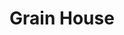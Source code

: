 ---
layout: place
title: "Grain House"
permalink: /washington/seattle/grain-house.html
stateAbbr: WA
stateName: Washington
cityName: Seattle
seo:
  name: "Grain House"
  type: Restaurant
  links: https://www.grainhouseseattle.com/
description: "Looking for sushi in Seattle, Washington? Check out Grain House for a delightful Japanese dining experience. Enjoy a variety of sushi and other dishes in a w..."
place_id: ChIJ8zvG1jNrkFQRHgyfe6qtMEU
photos:
  - name: >-
      places/ChIJ8zvG1jNrkFQRHgyfe6qtMEU/photos/AeeoHcIeEU4YYJkbf8Gi9IBUa7aGGphmeVni363EK5THF0KI73dKZCZGNeLJbGyCYV3RHOUKjKSA7SwYkgO2hIqhcSzVzvIk3AqF7kQAAYVwhS3nihKugT9IzCFxZurzLQUDKQh4brDSn74Veld8Vcrcx4GHN4cdfhBP8Y8hAIOyIxtgCTNwUeTDrlOcXF2_1bYEQanx_Z6kkWZVLMNhN8Eh1t2uFkQqqSmwHxzgXUb_sRrJ9otVq5GdthQi5dtMTcHu2bmQvyFM6RsA7AcRDxBrXjXa-m_xf3Yvu94A-0BUBQ9xEQ
    widthPx: 1274
    heightPx: 950
    authorAttributions:
      - displayName: Grain House
        uri: https://maps.google.com/maps/contrib/113965967027253794068
        photoUri: >-
          https://lh3.googleusercontent.com/a-/ALV-UjUQTFfgTX-8SmbD5CgcLqlXp3dDErC0IyX-iqWnerTttwHQJLGv=s100-p-k-no-mo
    flagContentUri: >-
      https://www.google.com/local/imagery/report/?cb_client=maps_api_places.places_api&image_key=!1e10!2sAF1QipMgWBkH0KYFPiRelWKFFixDPmdpIw4NqzXa4cDw&hl=en-US
    googleMapsUri: >-
      https://www.google.com/maps/place//data=!3m4!1e2!3m2!1sAF1QipMgWBkH0KYFPiRelWKFFixDPmdpIw4NqzXa4cDw!2e10!4m2!3m1!1s0x54906b33d6c63bf3:0x4530adaa7b9f0c1e
  - name: >-
      places/ChIJ8zvG1jNrkFQRHgyfe6qtMEU/photos/AeeoHcIpQWj6Gtxrc9rYLXClR3rAu18f1X5OL_6JpATmyBAL1-Ja_l5ev_UIp4_jRlkmepzyV8LHOG8z1Po7zavIEmFLMJJVgcwYegtR8SGz8roi_nkDttZ44YnFrmrnRUXe--8TxXfgxU7S47FH2vNCMPGexsiREo2qscUjIQ_-kgIa5dZ52H4ts56la-DlPDDymfTj5cOXhPpWzR8UK8zJ-3bS2QcOxzdhQK2SvJ-YmZsjVUAjC5GT9dCcBnzkBzrJhFOHUuKstIP2iZaf3G3UdjYpPUFOeZOw2NyeJua-IUeaiQ
    widthPx: 1620
    heightPx: 1061
    authorAttributions:
      - displayName: Grain House
        uri: https://maps.google.com/maps/contrib/113965967027253794068
        photoUri: >-
          https://lh3.googleusercontent.com/a-/ALV-UjUQTFfgTX-8SmbD5CgcLqlXp3dDErC0IyX-iqWnerTttwHQJLGv=s100-p-k-no-mo
    flagContentUri: >-
      https://www.google.com/local/imagery/report/?cb_client=maps_api_places.places_api&image_key=!1e10!2sAF1QipMZDiI-jG37FZsvoOVQSd1hREtwdNKvYxJ9xU9G&hl=en-US
    googleMapsUri: >-
      https://www.google.com/maps/place//data=!3m4!1e2!3m2!1sAF1QipMZDiI-jG37FZsvoOVQSd1hREtwdNKvYxJ9xU9G!2e10!4m2!3m1!1s0x54906b33d6c63bf3:0x4530adaa7b9f0c1e
  - name: >-
      places/ChIJ8zvG1jNrkFQRHgyfe6qtMEU/photos/AeeoHcL0D8epy2hRJvj46YdtzIVBNI3jP1Q7md7jSaMl9eeCOeOuf6Lhy-z1UbTX2N8BOLmzUIqlGaOWM0GlFAZ-f7yQ9S4LXR3C_OdrjEHgE0I3ejO5N9BR9a0QN3V-qcZf0O16FdCK5Q69q2vqNU4ca9UB4GUDZGRMs5MhDllxdg5gexSQ5Bp8ovScm_Nx3BqJXtRyOWaF3Fc3SpKExnMeIGfiAAGjFnquQOIIkq10CWcXtgZCM5SLyJUfGWrBneUS6L_gVQk6EDCthF2n6HSuVL08KPtA7vqEkwIQVjXfb0KK61Hyczu7FCMToMyaVNkRj47dZQXRsyVjaBFDHsN-FLemKCzgU1q3zDZxYXyNnMHenEPSw53AM303FmRlYhdTI8AkDW5ShUISet06GINXIAeNxDH9stM7125ghxTfcvjeWci1
    widthPx: 4032
    heightPx: 3024
    authorAttributions:
      - displayName: Carol W
        uri: https://maps.google.com/maps/contrib/104318190903897458207
        photoUri: >-
          https://lh3.googleusercontent.com/a-/ALV-UjXN9Eyhe9awnxoyyG6YCXaJj53er_iSob2sGLBz1SwCxiQgZKWr=s100-p-k-no-mo
    flagContentUri: >-
      https://www.google.com/local/imagery/report/?cb_client=maps_api_places.places_api&image_key=!1e10!2sCIHM0ogKEICAgIDH6v_DgQE&hl=en-US
    googleMapsUri: >-
      https://www.google.com/maps/place//data=!3m4!1e2!3m2!1sCIHM0ogKEICAgIDH6v_DgQE!2e10!4m2!3m1!1s0x54906b33d6c63bf3:0x4530adaa7b9f0c1e
  - name: >-
      places/ChIJ8zvG1jNrkFQRHgyfe6qtMEU/photos/AeeoHcLN9qCgnnJtVQocYHxSDv75BhiifEqYWgI9mL7qLNW0GzXGWdSK_QlmbEyS2v0WcyiffZ45f929S5ouJZmJOBrYD3kaxNQJFjS1lEFLLeY6KY5RAFx7W3FsOl1lLnKgDkgYI_nV6hTDlcGR4a1OUz46KDBAV3KZuslHeGvloXVmTMS_cQxhh4ctJaSpmyCIGcRRkYx_qhxOOFyaSC2_xLD187LQ7DQpD11QvRhiCek0-9G1U9y-yZu6-rDHBuTkHlEhsUL6yTRki2eadaYV43qfUA-zyy37FPjQwcNH_jT7PQ
    widthPx: 2501
    heightPx: 1667
    authorAttributions:
      - displayName: Grain House
        uri: https://maps.google.com/maps/contrib/113965967027253794068
        photoUri: >-
          https://lh3.googleusercontent.com/a-/ALV-UjUQTFfgTX-8SmbD5CgcLqlXp3dDErC0IyX-iqWnerTttwHQJLGv=s100-p-k-no-mo
    flagContentUri: >-
      https://www.google.com/local/imagery/report/?cb_client=maps_api_places.places_api&image_key=!1e10!2sAF1QipOHe0woFi5EPlYHI-JbyEDJNVYkVvMq86SkTtlg&hl=en-US
    googleMapsUri: >-
      https://www.google.com/maps/place//data=!3m4!1e2!3m2!1sAF1QipOHe0woFi5EPlYHI-JbyEDJNVYkVvMq86SkTtlg!2e10!4m2!3m1!1s0x54906b33d6c63bf3:0x4530adaa7b9f0c1e
  - name: >-
      places/ChIJ8zvG1jNrkFQRHgyfe6qtMEU/photos/AeeoHcLahpk2vJnOop5UQAxguTVkJ31NX8GEQeA9DGITXjmbqoH5ReSfxccs1JuRScMpYzOYreVTjnMFKfYt1z1tngFTU0RfaEo9IW0f966Xa-ifdmpuj3-v6_li-aOTPdq_3N6BnimPC6JnqTEpN6Q37e21-LW6ueN7hGagf_kzoTHUOVasrbKr0e-_XprZw9l2EXluBnGAvrYWPIbH3FHHdPnVfA334tIMVD-ntyPJSebwcUe9wKTj0WX3IPGErZWC8SUYIWeFGu9O-0ocMRockm9AQ_t5hDvWxl36qjtpBmIMa3Q0iZ5cW1sgJ6PN2YZCKjUE2mENBkB4Tz6X-uy2ksA_yfEI1DRGYzgC7TcnFx_YJ-FhfinLm06eK_W7PcH7tMWRVn_SUGUX-P7fiv4KXDkwc49EHU1Iab0rRhlEEmr0964
    widthPx: 4032
    heightPx: 3024
    authorAttributions:
      - displayName: Carol Wong
        uri: https://maps.google.com/maps/contrib/115297104244515952676
        photoUri: >-
          https://lh3.googleusercontent.com/a-/ALV-UjWZ2JQDhRF8tT81UUD6DfwzcQ_RP3LdoX0a0seiJ9aVtiykHwhe=s100-p-k-no-mo
    flagContentUri: >-
      https://www.google.com/local/imagery/report/?cb_client=maps_api_places.places_api&image_key=!1e10!2sCIHM0ogKEICAgICnovO47wE&hl=en-US
    googleMapsUri: >-
      https://www.google.com/maps/place//data=!3m4!1e2!3m2!1sCIHM0ogKEICAgICnovO47wE!2e10!4m2!3m1!1s0x54906b33d6c63bf3:0x4530adaa7b9f0c1e
  - name: >-
      places/ChIJ8zvG1jNrkFQRHgyfe6qtMEU/photos/AeeoHcIhrN2RhXnDPeQH2fpw2ABrRmoAIy44O64BoJiMcrUDO0e5E-8UheVJhdorJpXUqkkHRJC_jRJRDdRCOZ0LLjBUihJR_UhavTH2b6bovJqoDZBWubrp3vbMQZEa_lrfJks-aH2xQZHPcYTA2undswFO4nG1yP2XvwCvpATNHT5PAloH1Y7LVuR9IXofjs4j_wBumBUXMefGxM0beVOeADvzkv94niJTxAN2B0HI_G2N4i9Uy__K1XTbz_EY_ZU1vKlBKFSG-aCAKTAu9yk2-fs1tku4XPBOFeJjpotwReeUIg
    widthPx: 1500
    heightPx: 1000
    authorAttributions:
      - displayName: Grain House
        uri: https://maps.google.com/maps/contrib/113965967027253794068
        photoUri: >-
          https://lh3.googleusercontent.com/a-/ALV-UjUQTFfgTX-8SmbD5CgcLqlXp3dDErC0IyX-iqWnerTttwHQJLGv=s100-p-k-no-mo
    flagContentUri: >-
      https://www.google.com/local/imagery/report/?cb_client=maps_api_places.places_api&image_key=!1e10!2sAF1QipPoFP0aMuv04_9YDZcYXToFTSUWwKrAvbtur_I8&hl=en-US
    googleMapsUri: >-
      https://www.google.com/maps/place//data=!3m4!1e2!3m2!1sAF1QipPoFP0aMuv04_9YDZcYXToFTSUWwKrAvbtur_I8!2e10!4m2!3m1!1s0x54906b33d6c63bf3:0x4530adaa7b9f0c1e
  - name: >-
      places/ChIJ8zvG1jNrkFQRHgyfe6qtMEU/photos/AeeoHcJMnE9Jc5tcWM1fbGWQz_43C-MeehtnX136lQXMzfn6WiO3yG391iUVV_Ivccg8v7ScxdnnUztgBjIrisQgWijMG20oLidHBSBOrEaNQBTQYkcbAbUAcoRY0TWa1oDAzt73ixRCYXixTzdfHIoPEqm_MxZYWTbAccWNaAyze6k8zQ2qwZuTQb1CIMIqrnc05YeuzWkI6K7Yl4Ju33ahg8bgfsRE055O13TWar2RRB2AwSP85e2Zooxij6ZXIljxAm_EUw6gWYMGpTpiyztupUynbJyWuCJBhoLrjJGTRz8Gqg
    widthPx: 1284
    heightPx: 1589
    authorAttributions:
      - displayName: Grain House
        uri: https://maps.google.com/maps/contrib/113965967027253794068
        photoUri: >-
          https://lh3.googleusercontent.com/a-/ALV-UjUQTFfgTX-8SmbD5CgcLqlXp3dDErC0IyX-iqWnerTttwHQJLGv=s100-p-k-no-mo
    flagContentUri: >-
      https://www.google.com/local/imagery/report/?cb_client=maps_api_places.places_api&image_key=!1e10!2sAF1QipPPz8VaXE_hJb3_4Un9i3wnN4IsSaTevLyumQ3f&hl=en-US
    googleMapsUri: >-
      https://www.google.com/maps/place//data=!3m4!1e2!3m2!1sAF1QipPPz8VaXE_hJb3_4Un9i3wnN4IsSaTevLyumQ3f!2e10!4m2!3m1!1s0x54906b33d6c63bf3:0x4530adaa7b9f0c1e
  - name: >-
      places/ChIJ8zvG1jNrkFQRHgyfe6qtMEU/photos/AeeoHcIp3aEQQATIRezXd_Vt6ydWJURWvBBvFtq_tjI44ZioVU377rh1DUw740epso1W1j1eW3oVtdpS5XD246SIVzcm2enG1H6DA1dtfLKQOdudMS3QKM2MRExrDLTD9abZwuFsT5hW09l5XFbzTd3daZMYcQS4IEQSBCA4zMNy2V4muQCmJ0Cd53t0jvq9UGws9WZSV35_diOw5J_Z9WQue8ihqfgGqVQG874a6LZqsfpLnt1XqDPtbcOXHaEoy77bpvrDEIsoHUeyA7snsPCWA9pOgLxMDCJwfFs2kbg67vOl3g
    widthPx: 1139
    heightPx: 1485
    authorAttributions:
      - displayName: Grain House
        uri: https://maps.google.com/maps/contrib/113965967027253794068
        photoUri: >-
          https://lh3.googleusercontent.com/a-/ALV-UjUQTFfgTX-8SmbD5CgcLqlXp3dDErC0IyX-iqWnerTttwHQJLGv=s100-p-k-no-mo
    flagContentUri: >-
      https://www.google.com/local/imagery/report/?cb_client=maps_api_places.places_api&image_key=!1e10!2sAF1QipPtkgUWEfXRqGdWWtlJbAiL2YqTBZMjmWGzKxju&hl=en-US
    googleMapsUri: >-
      https://www.google.com/maps/place//data=!3m4!1e2!3m2!1sAF1QipPtkgUWEfXRqGdWWtlJbAiL2YqTBZMjmWGzKxju!2e10!4m2!3m1!1s0x54906b33d6c63bf3:0x4530adaa7b9f0c1e
  - name: >-
      places/ChIJ8zvG1jNrkFQRHgyfe6qtMEU/photos/AeeoHcJuZwcwyiOV0dIgejEXfXwKOrNbfZ1nOaB4NtnJPrO46WE_Y67sOuBsoJcrx1i3P_YI-5qQ3BkDidFuCFQzSojTk286mq7y0-RjKQrfbNJFuJ3wRoBwqO7TtvDfArDBzMrbRKwWfmX7G4voNaxbEdBNIwW29UnYQMviFVKd8IqOJFXMo6FPdI5uFgeYQXvyhFoTHPWsyQBU5kcan8W6m8x3jM7jsKqjcbG_8bMZAE4Y2trTWV4Mqb94oXd5sb8BYXX9mBNgcR3kEaquq0hglVPw6whyTAWr0QU5fkNzDSL7bw
    widthPx: 768
    heightPx: 1024
    authorAttributions:
      - displayName: Grain House
        uri: https://maps.google.com/maps/contrib/113965967027253794068
        photoUri: >-
          https://lh3.googleusercontent.com/a-/ALV-UjUQTFfgTX-8SmbD5CgcLqlXp3dDErC0IyX-iqWnerTttwHQJLGv=s100-p-k-no-mo
    flagContentUri: >-
      https://www.google.com/local/imagery/report/?cb_client=maps_api_places.places_api&image_key=!1e10!2sAF1QipOWdX5zRUztx-QaDwW2kOYukU8L-NbWOHE5kaIA&hl=en-US
    googleMapsUri: >-
      https://www.google.com/maps/place//data=!3m4!1e2!3m2!1sAF1QipOWdX5zRUztx-QaDwW2kOYukU8L-NbWOHE5kaIA!2e10!4m2!3m1!1s0x54906b33d6c63bf3:0x4530adaa7b9f0c1e
  - name: >-
      places/ChIJ8zvG1jNrkFQRHgyfe6qtMEU/photos/AeeoHcJuTJk_1tAwNvSzN87r0aEU2BNnO4BM6G33rdjLj1LhNR31L1KRq_46uRfDPtfG0gNIxwwSC-6Q9IJLZ3X6aI_xVU2w23TDTNkjv3pSafJtECIiVOQsy5nigA52spYrg6lICMqkZOj7VTzsN896_DDXTif3JT-bi6i7udKP1Dy80bt9UtPl2Af2JVqacnfg0CqZAsYKrvfAf6qkQSQs64SQWNmYDtY0xTdolind_ItpwL_Zco6FBMw-b3EE5PVbqDAaEr6ljFKV2s85NIwzuGjWBA3X_sihweZQKrlHN-Y4KQ
    widthPx: 768
    heightPx: 1024
    authorAttributions:
      - displayName: Grain House
        uri: https://maps.google.com/maps/contrib/113965967027253794068
        photoUri: >-
          https://lh3.googleusercontent.com/a-/ALV-UjUQTFfgTX-8SmbD5CgcLqlXp3dDErC0IyX-iqWnerTttwHQJLGv=s100-p-k-no-mo
    flagContentUri: >-
      https://www.google.com/local/imagery/report/?cb_client=maps_api_places.places_api&image_key=!1e10!2sAF1QipMC4n776srMgB91Ms6sHs5FlYocbX1jOMOBtDth&hl=en-US
    googleMapsUri: >-
      https://www.google.com/maps/place//data=!3m4!1e2!3m2!1sAF1QipMC4n776srMgB91Ms6sHs5FlYocbX1jOMOBtDth!2e10!4m2!3m1!1s0x54906b33d6c63bf3:0x4530adaa7b9f0c1e
address: 1150 11th Ave, Seattle, WA 98122, USA
street: 1150 11th Ave
city: Seattle
state: WA
zip: '98122'
country: USA
neighborhood: Downtown Seattle
latitude: '47.612538'
longitude: '-122.317988'
accessibility_options:
  wheelchairAccessibleParking: true
  wheelchairAccessibleEntrance: true
  wheelchairAccessibleRestroom: true
  wheelchairAccessibleSeating: true
business_status: OPERATIONAL
name: Grain House
google_maps_links:
  directionsUri: >-
    https://www.google.com/maps/dir//''/data=!4m7!4m6!1m1!4e2!1m2!1m1!1s0x54906b33d6c63bf3:0x4530adaa7b9f0c1e!3e0
  placeUri: https://maps.google.com/?cid=4985675735229205534
  writeAReviewUri: >-
    https://www.google.com/maps/place//data=!4m3!3m2!1s0x54906b33d6c63bf3:0x4530adaa7b9f0c1e!12e1
  reviewsUri: >-
    https://www.google.com/maps/place//data=!4m4!3m3!1s0x54906b33d6c63bf3:0x4530adaa7b9f0c1e!9m1!1b1
  photosUri: >-
    https://www.google.com/maps/place//data=!4m3!3m2!1s0x54906b33d6c63bf3:0x4530adaa7b9f0c1e!10e5
primary_type: Asian Restaurant
opening_hours:
  regular: null
  current: null
secondary_opening_hours:
  regular:
    weekdayDescriptions: null
    type: null
  current:
    weekdayDescriptions: null
    type: null
phone: (206) 453-4594
price_level: PRICE_LEVEL_INEXPENSIVE
price_range: $10 &ndash; $20
rating: '4.7'
rating_count: 177
website: https://www.grainhouseseattle.com/
reviews: null
parking_options: null
payment_options: null
allow_dogs: null
curbside_pickup: null
delivery: null
dine_in: null
good_for_children: null
good_for_groups: null
good_for_sports: null
live_music: null
menu_for_children: null
outdoor_seating: null
reservable: null
restroom: null
serves_beer: null
serves_breakfast: null
serves_brunch: null
serves_cocktails: null
serves_coffee: null
serves_dinner: null
serves_dessert: null
serves_lunch: null
serves_vegetarian_food: null
serves_wine: null
takeout: null
summary: null

---
